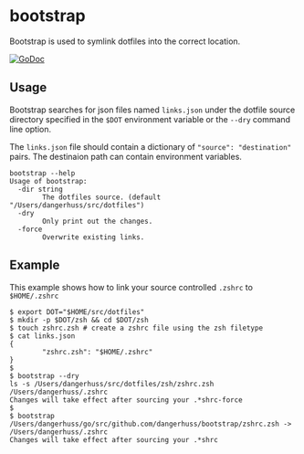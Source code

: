 # bootstrap
Bootstrap is used to symlink dotfiles into the correct location.

[![GoDoc](https://godoc.org/github.com/dangerhuss/bootstrap?status.svg)](https://godoc.org/github.com/dangerhuss/bootstrap)

## Usage
Bootstrap searches for json files named `links.json` under the dotfile source directory specified in the `$DOT` environment variable or the `--dry` command line option.

The `links.json` file should contain a dictionary of `"source": "destination"` pairs. The destinaion path can contain environment variables.

```
bootstrap --help
Usage of bootstrap:
  -dir string
        The dotfiles source. (default "/Users/dangerhuss/src/dotfiles")
  -dry
        Only print out the changes.
  -force
        Overwrite existing links.
```

## Example
This example shows how to link your source controlled `.zshrc` to `$HOME/.zshrc`

```shell
$ export DOT="$HOME/src/dotfiles"
$ mkdir -p $DOT/zsh && cd $DOT/zsh
$ touch zshrc.zsh # create a zshrc file using the zsh filetype
$ cat links.json
{
        "zshrc.zsh": "$HOME/.zshrc"
}
$
$ bootstrap --dry
ls -s /Users/dangerhuss/src/dotfiles/zsh/zshrc.zsh /Users/dangerhuss/.zshrc
Changes will take effect after sourcing your .*shrc-force
$
$ bootstrap
/Users/dangerhuss/go/src/github.com/dangerhuss/bootstrap/zshrc.zsh -> /Users/dangerhuss/.zshrc
Changes will take effect after sourcing your .*shrc
```

